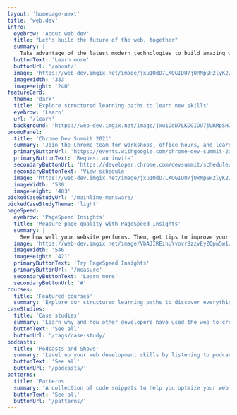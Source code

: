 ```yaml
---
layout: 'homepage-next'
title: 'web.dev'
intro:
  eyebrow: 'About web.dev'
  title: "Let's build the future of the web, together"
  summary: |
    Take advantage of the latest modern technologies to build amazing web experiences for everyone.
  buttonText: 'Learn more'
  buttonUrl: '/about/'
  image: 'https://web-dev.imgix.net/image/jxu1OdD7LKOGIDU7jURMpSH2lyK2/zrBPJq27O4Hs8haszVnK.svg'
  imageWidth: '333'
  imageHeight: '240'
featureCard:
  theme: 'dark'
  title: 'Explore structured learning paths to learn new skills'
  eyebrow: 'Learn'
  url: '/learn'
  background: 'https://web-dev.imgix.net/image/jxu1OdD7LKOGIDU7jURMpSH2lyK2/yJSJQfrrK4pVh44yuMZV.svg'
promoPanel:
  title: 'Chrome Dev Summit 2021'
  summary: 'Join the Chrome team for workshops, office hours, and learning lounges taking place throughout November.'
  primaryButtonUrl: 'https://events.withgoogle.com/chrome-dev-summit-2021/registrations/new/details/'
  primaryButtonText: 'Request an invite'
  secondaryButtonUrl: 'https://developer.chrome.com/devsummit/schedule/'
  secondaryButtonText: 'View schedule'
  image: 'https://web-dev.imgix.net/image/jxu1OdD7LKOGIDU7jURMpSH2lyK2/KwS4L954TzN3KK3pWmtA.svg'
  imageWidth: '530'
  imageHeight: '483'
pickedCaseStudyUrl: '/mainline-mensware/'
pickedCaseStudyTheme: 'light'
pageSpeed:
  eyebrow: 'PageSpeed Insights'
  title: 'Measure page quality with PageSpeed Insights'
  summary: |
    See how well your website performs. Then, get tips to improve your user experience.
  image: 'https://web-dev.imgix.net/image/VbAJIREinuYvovrBzzvEyZOpw5w1/6Ye3EKc6quNaopPrigno.png'
  imageWidth: '546'
  imageHeight: '421'
  primaryButtonText: 'Try PageSpeed Insights'
  primaryButtonUrl: '/measure'
  secondaryButtonText: 'Learn more'
  secondaryButtonUrl: '#'
courses:
  title: 'Featured courses'
  summary: 'Explore our structured learning paths to discover everything you need to know about building for the modern web.'
caseStudies:
  title: 'Case studies'
  summary: 'Learn why and how other developers have used the web to create amazing web experiences for their users.'
  buttonText: 'See all'
  buttonUrl: '/tags/case-study/'
podcasts:
  title: 'Podcasts and Shows'
  summary: 'Level up your web development skills by listening to podcasts from Google Developers'
  buttonText: 'See all'
  buttonUrl: '/podcasts/'
patterns:
  title: 'Patterns'
  summary: 'A collection of code snippets to help you optmize your web projects.'
  buttonText: 'See all'
  buttonUrl: '/patterns/'
---
```

